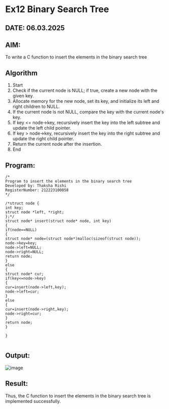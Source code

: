 # Ex12 Binary Search Tree
## DATE: 06.03.2025
## AIM:
To write a C function to insert the elements in the binary search tree

## Algorithm

1. Start
2. Check if the current node is NULL; if true, create a new node with the given key.
3. Allocate memory for the new node, set its key, and initialize its left and right children to NULL.
4. If the current node is not NULL, compare the key with the current node's key.
5. If key <= node->key, recursively insert the key into the left subtree and update the left child pointer.
6. If key > node->key, recursively insert the key into the right subtree and update the right child pointer.
7. Return the current node after the insertion.
8. End

## Program:
```
/*
Program to insert the elements in the binary search tree
Developed by: Thaksha Rishi
RegisterNumber: 212223100058
*/

/*struct node { 
int key; 
struct node *left, *right; 
};*/ 
struct node* insert(struct node* node, int key) 
{ 
if(node==NULL) 
{ 
struct node* node=(struct node*)malloc(sizeof(struct node)); 
node->key=key; 
node->left=NULL; 
node->right=NULL; 
return node; 
} 
else 
{ 
struct node* cur; 
if(key<=node->key) 
{ 
cur=insert(node->left,key); 
node->left=cur; 
}
else 
{ 
cur=insert(node->right,key); 
node->right=cur; 
} 
return node; 
} 
 
} 
 
```

## Output:

![image](https://github.com/user-attachments/assets/792f7bcd-c603-4ae5-8de0-36b40283c04d)


## Result:
Thus, the C function to insert the elements in the binary search tree is implemented successfully.
